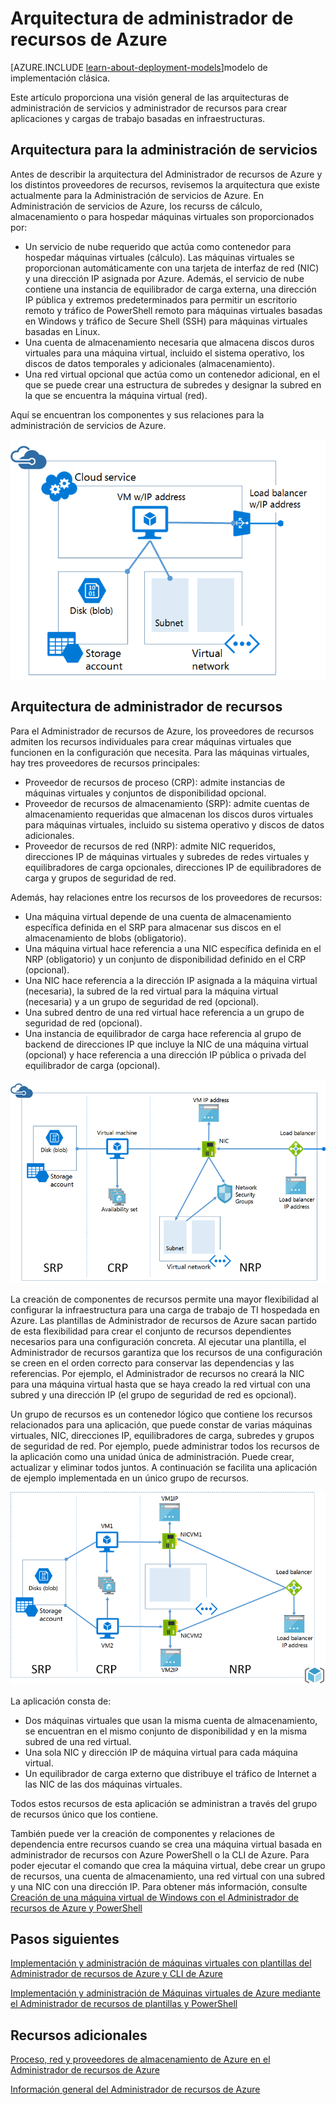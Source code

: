 <properties
   pageTitle="Arquitectura de administrador de recursos de Azure | Microsoft Azure"
   description="Obtenga información acerca de la arquitectura del Administrador de recursos y las relaciones entre el proceso, la red y los proveedores de recursos de almacenamiento."
   services="virtual-machines"
   documentationCenter=""
   authors="davidmu1"
   manager="timlt"
   editor=""
   tags="azure-resource-manager,azure-service-management"/>

<tags
	ms.service="virtual-machines"
	ms.workload="infrastructure-services"
	ms.tgt_pltfrm="na"
	ms.devlang="na"
	ms.topic="article"
	ms.date="12/01/2015"
	ms.author="davidmu"/>

# Arquitectura de administrador de recursos de Azure

[AZURE.INCLUDE [learn-about-deployment-models](../../includes/learn-about-deployment-models-rm-include.md)]modelo de implementación clásica.



Este artículo proporciona una visión general de las arquitecturas de administración de servicios y administrador de recursos para crear aplicaciones y cargas de trabajo basadas en infraestructuras.

## Arquitectura para la administración de servicios

Antes de describir la arquitectura del Administrador de recursos de Azure y los distintos proveedores de recursos, revisemos la arquitectura que existe actualmente para la Administración de servicios de Azure. En Administración de servicios de Azure, los recurss de cálculo, almacenamiento o para hospedar máquinas virtuales son proporcionados por:

- Un servicio de nube requerido que actúa como contenedor para hospedar máquinas virtuales (cálculo). Las máquinas virtuales se proporcionan automáticamente con una tarjeta de interfaz de red (NIC) y una dirección IP asignada por Azure. Además, el servicio de nube contiene una instancia de equilibrador de carga externa, una dirección IP pública y extremos predeterminados para permitir un escritorio remoto y tráfico de PowerShell remoto para máquinas virtuales basadas en Windows y tráfico de Secure Shell (SSH) para máquinas virtuales basadas en Linux.
- Una cuenta de almacenamiento necesaria que almacena discos duros virtuales para una máquina virtual, incluido el sistema operativo, los discos de datos temporales y adicionales (almacenamiento).
- Una red virtual opcional que actúa como un contenedor adicional, en el que se puede crear una estructura de subredes y designar la subred en la que se encuentra la máquina virtual (red).

Aquí se encuentran los componentes y sus relaciones para la administración de servicios de Azure.

![](./media/virtual-machines-azure-resource-manager-architecture/arm_arch1.png)

## Arquitectura de administrador de recursos

Para el Administrador de recursos de Azure, los proveedores de recursos admiten los recursos individuales para crear máquinas virtuales que funcionen en la configuración que necesita. Para las máquinas virtuales, hay tres proveedores de recursos principales:

- Proveedor de recursos de proceso (CRP): admite instancias de máquinas virtuales y conjuntos de disponibilidad opcional.
- Proveedor de recursos de almacenamiento (SRP): admite cuentas de almacenamiento requeridas que almacenan los discos duros virtuales para máquinas virtuales, incluido su sistema operativo y discos de datos adicionales.
- Proveedor de recursos de red (NRP): admite NIC requeridos, direcciones IP de máquinas virtuales y subredes de redes virtuales y equilibradores de carga opcionales, direcciones IP de equilibradores de carga y grupos de seguridad de red.

Además, hay relaciones entre los recursos de los proveedores de recursos:

- Una máquina virtual depende de una cuenta de almacenamiento específica definida en el SRP para almacenar sus discos en el almacenamiento de blobs (obligatorio).
- Una máquina virtual hace referencia a una NIC específica definida en el NRP (obligatorio) y un conjunto de disponibilidad definido en el CRP (opcional).
- Una NIC hace referencia a la dirección IP asignada a la máquina virtual (necesaria), la subred de la red virtual para la máquina virtual (necesaria) y a un grupo de seguridad de red (opcional).
- Una subred dentro de una red virtual hace referencia a un grupo de seguridad de red (opcional).
- Una instancia de equilibrador de carga hace referencia al grupo de backend de direcciones IP que incluye la NIC de una máquina virtual (opcional) y hace referencia a una dirección IP pública o privada del equilibrador de carga (opcional).

![](./media/virtual-machines-azure-resource-manager-architecture/arm_arch2.png)

La creación de componentes de recursos permite una mayor flexibilidad al configurar la infraestructura para una carga de trabajo de TI hospedada en Azure. Las plantillas de Administrador de recursos de Azure sacan partido de esta flexibilidad para crear el conjunto de recursos dependientes necesarios para una configuración concreta. Al ejecutar una plantilla, el Administrador de recursos garantiza que los recursos de una configuración se creen en el orden correcto para conservar las dependencias y las referencias. Por ejemplo, el Administrador de recursos no creará la NIC para una máquina virtual hasta que se haya creado la red virtual con una subred y una dirección IP (el grupo de seguridad de red es opcional).

Un grupo de recursos es un contenedor lógico que contiene los recursos relacionados para una aplicación, que puede constar de varias máquinas virtuales, NIC, direcciones IP, equilibradores de carga, subredes y grupos de seguridad de red. Por ejemplo, puede administrar todos los recursos de la aplicación como una unidad única de administración. Puede crear, actualizar y eliminar todos juntos. A continuación se facilita una aplicación de ejemplo implementada en un único grupo de recursos.

![](./media/virtual-machines-azure-resource-manager-architecture/arm_arch3.png)

La aplicación consta de:

- Dos máquinas virtuales que usan la misma cuenta de almacenamiento, se encuentran en el mismo conjunto de disponibilidad y en la misma subred de una red virtual.
- Una sola NIC y dirección IP de máquina virtual para cada máquina virtual.
- Un equilibrador de carga externo que distribuye el tráfico de Internet a las NIC de las dos máquinas virtuales.

Todos estos recursos de esta aplicación se administran a través del grupo de recursos único que los contiene.

También puede ver la creación de componentes y relaciones de dependencia entre recursos cuando se crea una máquina virtual basada en administrador de recursos con Azure PowerShell o la CLI de Azure. Para poder ejecutar el comando que crea la máquina virtual, debe crear un grupo de recursos, una cuenta de almacenamiento, una red virtual con una subred y una NIC con una dirección IP. Para obtener más información, consulte [Creación de una máquina virtual de Windows con el Administrador de recursos de Azure y PowerShell](virtual-machines-ps-create-preconfigure-windows-resource-manager-vms.md)

## Pasos siguientes

[Implementación y administración de máquinas virtuales con plantillas del Administrador de recursos de Azure y CLI de Azure](virtual-machines-deploy-rmtemplates-azure-cli.md)

[Implementación y administración de Máquinas virtuales de Azure mediante el Administrador de recursos de plantillas y PowerShell](virtual-machines-deploy-rmtemplates-powershell.md)

## Recursos adicionales

[Proceso, red y proveedores de almacenamiento de Azure en el Administrador de recursos de Azure](virtual-machines-azurerm-versus-azuresm.md)

[Información general del Administrador de recursos de Azure](resource-group-overview.md)

<!---HONumber=AcomDC_1203_2015-->